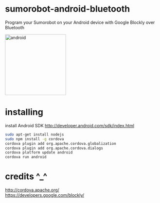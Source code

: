 # sumorobot-android-bluetooth
Program your Sumorobot on your Android device with Google Blockly over Bluetooth

<img src="https://lh6.googleusercontent.com/gZkU0Bwf5VMQ3dsdxUgayjztRLr1fAxKWqOwFNWYuhs=w1068-h600-no" alt="android" height="200px">

# installing
install Android SDK http://developer.android.com/sdk/index.html
```bash
sudo apt-get install nodejs
sudo npm install -g cordova
cordova plugin add org.apache.cordova.globalization
cordova plugin add org.apache.cordova.dialogs
cordova platform update android
cordova run android
```

# credits ^_^
http://cordova.apache.org/ <br/>
https://developers.google.com/blockly/
